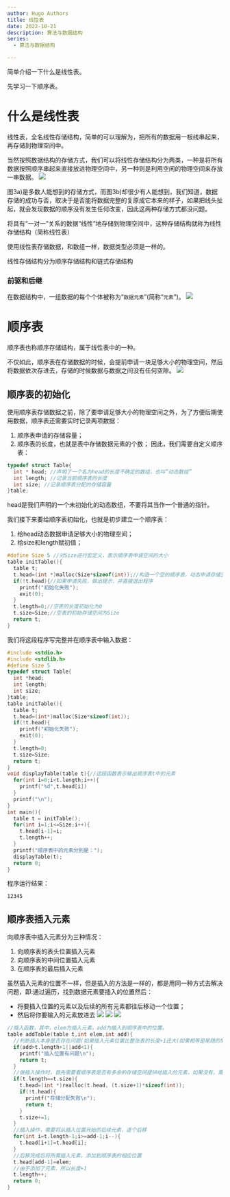 ```yaml
---
author: Hugo Authors
title: 线性表
date: 2022-10-21
description: 算法与数据结构
series:
  - 算法与数据结构

---
```

简单介绍一下什么是线性表。

先学习一下顺序表。
<!--more-->
# 什么是线性表
线性表，全名线性存储结构，简单的可以理解为，把所有的数据用一根线串起来，再存储到物理空间中。

当然按照数据结构的存储方式，我们可以将线性存储结构分为两类，一种是将所有数据按照顺序串起来直接放进物理空间中，另一种则是利用空闲的物理空间来存放一串数据。
![](/images/两种线性结构的存储.jpg)

图3a)是多数人能想到的存储方式，而图3b)却很少有人能想到，我们知道，数据存储的成功与否，取决于是否能将数据完整的复原成它本来的样子，如果把线头扯起，就会发现数据的顺序没有发生任何改变，因此这两种存储方式都没问题。

将具有“一对一”关系的数据“线性”地存储到物理空间中，这种存储结构就称为线性存储结构（简称线性表）

使用线性表存储数据，和数组一样，数据类型必须是一样的。

线性存储结构分为顺序存储结构和链式存储结构

### 前驱和后继
在数据结构中，一组数据的每个个体被称为“`数据元素`”(简称“`元素`”)。
![](/images/前驱和后继.jpg)

# 顺序表
顺序表也称顺序存储结构，属于线性表中的一种。

不仅如此，顺序表在存储数据的时候，会提前申请一块足够大小的物理空间，然后将数据依次存进去，存储的时候数据与数据之间没有任何空隙。
![](/images/顺序结构示意图.jpg)
## 顺序表的初始化
使用顺序表存储数据之前，除了要申请足够大小的物理空间之外，为了方便后期使用数据，顺序表还需要实时记录两项数据：
1. 顺序表申请的存储容量；
2. 顺序表的长度，也就是表中存储数据元素的个数；
因此，我们需要自定义顺序表：
```c
typedef struct Table{
  int * head; //声明了一个名为head的长度不确定的数组，也叫“动态数组”
  int length; //记录当前顺序表的长度
  int size; //记录顺序表分配的存储容量
}table;
```
head是我们声明的一个未初始化的动态数组，不要将其当作一个普通的指针。

我们接下来要给顺序表初始化，也就是初步建立一个顺序表：
1. 给head动态数据申请足够大小的物理空间；
2. 给size和length赋初值；
```c
#define Size 5 //对Size进行宏定义，表示顺序表申请空间的大小
table initTable(){
  table t;
  t.head=(int *)malloc(Size*sizeof(int));//构造一个空的顺序表，动态申请存储空间
  if(!t.head){//如果申请失败，做出提示，并直接退出程序
    printf("初始化失败");
    exit(0);
  }
  t.length=0;//空表的长度初始化为0
  t.size=Size;//空表的初始存储空间为Size
  return t;
}
```
我们将这段程序写完整并在顺序表中输入数据：
```c
#include <stdio.h>
#include <stdlib.h>
#define Size 5
typedef struct Table{
  int *head;
  int length;
  int size;
}table;
table initTable(){
  table t;
  t.head=(int*)malloc(Size*sizeof(int));
  if(!t.head){
    printf("初始化失败");
    exit(0);
  }
  t.length=0;
  t.size=Size;
  return t;
}
void displayTable(table t){//这段函数表示输出顺序表t中的元素
  for(int i=0;i<t.length;i++){
    printf("%d",t.head[i])
  }
  printf("\n");
}
int main(){
  table t = initTable();
  for(int i=1;i<=Size;i++){
    t.head[i-1]=i;
    t.length++;
  }
  printf("顺序表中的元素分别是：");
  displayTable(t);
  return 0;
}
```
程序运行结果：
```
12345
```
## 顺序表插入元素
向顺序表中插入元素分为三种情况：
1. 向顺序表的表头位置插入元素
2. 向顺序表的中间位置插入元素
3. 在顺序表的最后插入元素

虽然插入元素的位置不一样，但是插入的方法是一样的，都是用同一种方式去解决问题，即:通过遍历，找到数据元素要插入的位置然后：
- 将要插入位置的元素以及后续的所有元素都往后移动一个位置；
- 然后将你要输入的元素放进去 
![](/images/找到目标元素的位置.jpg)
![](/images/将插入位置腾空.jpg)
![](/images/插入元素.jpg)
```c
//插入函数，其中，elem为插入元素，add为插入到顺序表中的位置。
table addTable(table t,int elem,int add){
  //判断插入本身是否存在问题(如果插入元素位置比整张表的长度+1还大(如果相等是尾随的情况)，或者插入的位置本身不存在，程序作为提示并自动退出)
  if(add>t.length+1||add<1){
    printf("插入位置有问题\n");
    return t;
  }
  //做插入操作时，首先需要看顺序表是否有多余的存储空间提供给插入的元素，如果没有，需要申请。
  if(t.length==t.size){
    t.head=(int *)realloc(t.head, (t.size+1)*sizeof(int));
    if(!t.head){
      printf("存储分配失败\n");
      return t;
    }
    t.size+=1;
  }
  //插入操作，需要将从插入位置开始的后续元素，逐个后移
  for(int i=t.length-1;i>=add-1;i--){
    t.head[i+1]=t.head[i];
  }
  //后移完成后将所需插入元素，添加到顺序表的相应位置
  t.head[add-1]=elem;
  //由于添加了元素，所以长度+1
  t.length++;
  return 0;
}
```